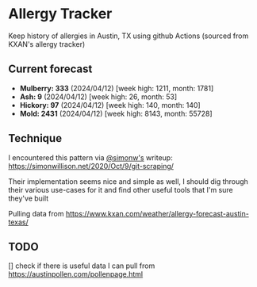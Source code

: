 # Allergy Tracker

Keep history of allergies in Austin, TX using github Actions (sourced from KXAN's allergy tracker)

## Current forecast
<!-- INJECT FORECAST -->
- **Mulberry: 333** (2024/04/12)  [week high: 1211, month: 1781]
- **Ash: 9** (2024/04/12)  [week high: 26, month: 53]
- **Hickory: 97** (2024/04/12)  [week high: 140, month: 140]
- **Mold: 2431** (2024/04/12)  [week high: 8143, month: 55728]
<!-- END INJECT FORECAST -->

## Technique

I encountered this pattern via [@simonw's](https://github.com/simonw) writeup: https://simonwillison.net/2020/Oct/9/git-scraping/

Their implementation seems nice and simple as well, I should dig through their various use-cases for it and find other useful tools that I'm sure they've built

Pulling data from https://www.kxan.com/weather/allergy-forecast-austin-texas/

## TODO

[] check if there is useful data I can pull from https://austinpollen.com/pollenpage.html
